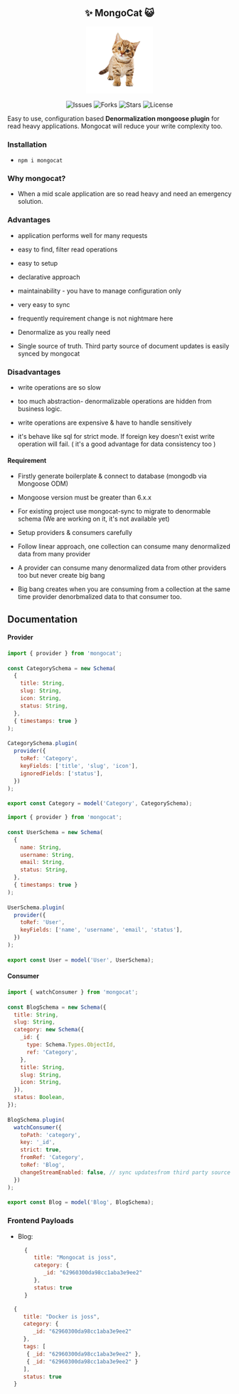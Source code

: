 <h2 align="center"> ✨ <b>MongoCat</b> 😺 </h2>

<p align="center">
  <img 
    src="./docs/logo.png"
    alt="Mongocat"
    height="150px" />
</p>

<p align="center">
  <img src="https://img.shields.io/github/issues/samayun/mongocat" alt="Issues">
  <img src="https://img.shields.io/github/forks/samayun/mongocat" alt="Forks">
  <img src="https://img.shields.io/github/stars/samayun/mongocat?color=%2312ff65&label=Stars&logo=Star&logoColor=green&style=flat" alt="Stars">
  <img src="https://img.shields.io/github/license/samayun/mongocat" alt="License">
</p>

Easy to use, configuration based <b>Denormalization mongoose plugin</b> for read heavy applications. Mongocat will reduce your write complexity too.

### Installation

- `npm i mongocat`

### Why mongocat?

- When a mid scale application are so read heavy and need an emergency solution.

### Advantages

- application performs well for many requests

- easy to find, filter read operations

- easy to setup

- declarative approach

- maintainability - you have to manage configuration only

- very easy to sync

- frequently requirement change is not nightmare here

- Denormalize as you really need

- Single source of truth. Third party source of document updates is easily synced by mongocat

### Disadvantages

- write operations are so slow

- too much abstraction- denormalizable operations are hidden from business logic.

- write operations are expensive & have to handle sensitively

- it's behave like sql for strict mode. If foreign key doesn't exist write operation will fail. (
  it's a good advantage for data consistency too
  )

#### Requirement

- Firstly generate boilerplate & connect to database (mongodb via Mongoose ODM)

- Mongoose version must be greater than 6.x.x

- For existing project use mongocat-sync to migrate to denormable schema (We are working on it, it's not available yet)

- Setup providers & consumers carefully

- Follow linear approach, one collection can consume many denormalized data from many provider

- A provider can consume many denormalized data from other providers too but never create big bang

- Big bang creates when you are consuming from a collection at the same time provider denorbmalized data to that consumer too.

## Documentation

#### Provider

```js
import { provider } from 'mongocat';

const CategorySchema = new Schema(
  {
    title: String,
    slug: String,
    icon: String,
    status: String,
  },
  { timestamps: true }
);

CategorySchema.plugin(
  provider({
    toRef: 'Category',
    keyFields: ['title', 'slug', 'icon'],
    ignoredFields: ['status'],
  })
);

export const Category = model('Category', CategorySchema);
```

```js
import { provider } from 'mongocat';

const UserSchema = new Schema(
  {
    name: String,
    username: String,
    email: String,
    status: String,
  },
  { timestamps: true }
);

UserSchema.plugin(
  provider({
    toRef: 'User',
    keyFields: ['name', 'username', 'email', 'status'],
  })
);

export const User = model('User', UserSchema);
```

#### Consumer

```js
import { watchConsumer } from 'mongocat';

const BlogSchema = new Schema({
  title: String,
  slug: String,
  category: new Schema({
    _id: {
      type: Schema.Types.ObjectId,
      ref: 'Category',
    },
    title: String,
    slug: String,
    icon: String,
  }),
  status: Boolean,
});

BlogSchema.plugin(
  watchConsumer({
    toPath: 'category',
    key: '_id',
    strict: true,
    fromRef: 'Category',
    toRef: 'Blog',
    changeStreamEnabled: false, // sync updatesfrom third party source
  })
);

export const Blog = model('Blog', BlogSchema);
```

### Frontend Payloads

- Blog:

  ```js
    {
       title: "Mongocat is joss",
       category: {
          _id: "62960300da98cc1aba3e9ee2"
       },
       status: true
    }
  ```

```js
  {
     title: "Docker is joss",
     category: {
        _id: "62960300da98cc1aba3e9ee2"
     },
     tags: [
      { _id: "62960300da98cc1aba3e9ee2" },
      { _id: "62960300da98cc1aba3e9ee2" }
     ],
     status: true
  }
```
